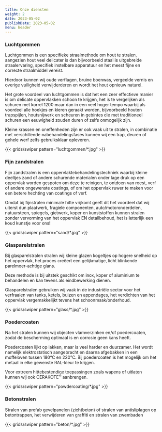 ```yaml
---
title: Onze diensten
weight: 2
date: 2023-05-02
publishDate: 2023-05-02
menu: header
---
```


### Luchtgommen

Luchtgommen is een specifieke straalmethode om hout te stralen, aangezien hout veel delicater is dan bijvoorbeeld staal is uitgebreide straalervaring, specifiek instelbare apparatuur en het meest fijne en correcte straalmiddel vereist.

Hierdoor kunnen wij oude verflagen, bruine boenwas, vergeelde vernis en overige vuiligheid verwijderderen en wordt het hout opnieuw naturel.

Het grote voordeel van luchtgommen is dat het een zeer effectieve manier is om delicate oppervlakken schoon te krijgen, het is te vergelijken als schuren met korrel 1200 maar dan in een veel hoger tempo waarbij als voordeel alle hoekjes en kieren geraakt worden, bijvoorbeeld houten trapspijlen, houtsnijwerk en scheuren in gebintes die met traditioneel schuren een eeuwigheid zouden duren of zelfs onmogelijk zijn.

Kleine krassen en oneffenheden zijn er ook vaak uit te stralen, in combinatie met verschillende nabehandelingsfases kunnen wij een trap, deuren of gehele werf zelfs gebruiksklaar opleveren.

{{< grids/swiper pattern="luchtgommen/*.jpg" >}}

### Fijn zandstralen

Fijn zandstralen is een oppervlaktebehandelingstechniek waarbij kleine deeltjes zand of andere schurende materialen onder lage druk op een oppervlak worden gespoten om deze te reinigen, te ontdoen van roest, verf of andere ongewenste coatings, of om het oppervlak ruwer te maken voor een betere hechting van coatings of verf.

Omdat bij fijnstralen minimale hitte vrijkomt geeft dit het voordeel dat wij uiterst dun plaatwerk, fragiele componenten,
auto/motoronderdelen, natuursteen, spiegels, gietwerk, koper en kunststoffen kunnen stralen zonder vervorming
van het oppervlak EN detailbehoud, het is letterlijk een koud kunstje voor ons!

{{< grids/swiper pattern="sand/*.jpg" >}}

### Glasparelstralen

Bij glasparelstralen stralen wij kleine glazen kogeltjes op hogere snelheid op het oppervlak, het proces creëert een gelijkmatige, licht blinkende parelmoer-achtige glans.

Deze methode is bij uitstek geschikt om inox, koper of aluminium te behandelen en kan tevens als eindbewerking dienen.

Glasparelstralen gebruiken wij vaak in de industriële sector voor het verfraaien van tanks, ketels, buizen en appendages,
het verdichten van het oppervlak vergemakkelijkt tevens het schoonmaak/onderhoud.

{{< grids/swiper pattern="glass/*.jpg" >}}

### Poedercoaten

Na het stralen kunnen wij objecten vlamverzinken en/of poedercoaten, zodat de bescherming optimaal is en corrosie geen kans heeft.

Poedercoaten lijkt op lakken, maar is veel harder en duurzamer. Het wordt namelijk elektrostatisch aangebracht en daarna afgebakken in een moffeloven tussen 180°C en 220°C. Bij poedercoaten is het mogelijk om het metaal in elke gewenste RAL-kleur te krijgen.

Voor extreem hittebestendige toepassingen zoals wapens of uitlaten kunnen wij ook CERAKOTE™ aanbrengen.

{{< grids/swiper pattern="powdercoating/*.jpg" >}}

### Betonstralen

Stralen van prefab gevelpanelen (zichtbeton) of stralen van antisliplagen op betontrappen, het verwijderen van graffiti en stralen van zwembaden

{{< grids/swiper pattern="beton/*.jpg" >}}
